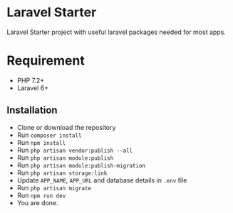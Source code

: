 # Laravel Starter

Laravel Starter project with useful laravel packages needed for most apps.

# Requirement

- PHP 7.2+
- Laravel 6+

## Installation ##

- Clone or download the repository
- Run `composer install`
- Run `npm install`
- Run `php artisan vendor:publish --all`
- Run `php artisan module:publish`
- Run `php artisan module:publish-migration`
- Run `php artisan storage:link`
- Update `APP_NAME`, `APP_URL` and database details in `.env` file
- Run `php artisan migrate`
- Run `npm run dev`
- You are done.
